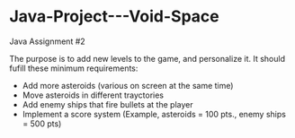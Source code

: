 # Java-Project---Void-Space
Java Assignment #2


The purpose is to add new levels to the game, and personalize it. It should fufill these minimum requirements:
- Add more asteroids (various on screen at the same time)
- Move asteroids in different trayctories
- Add enemy ships that fire bullets at the player
- Implement a score system
  (Example, asteroids = 100 pts., enemy ships = 500 pts)
